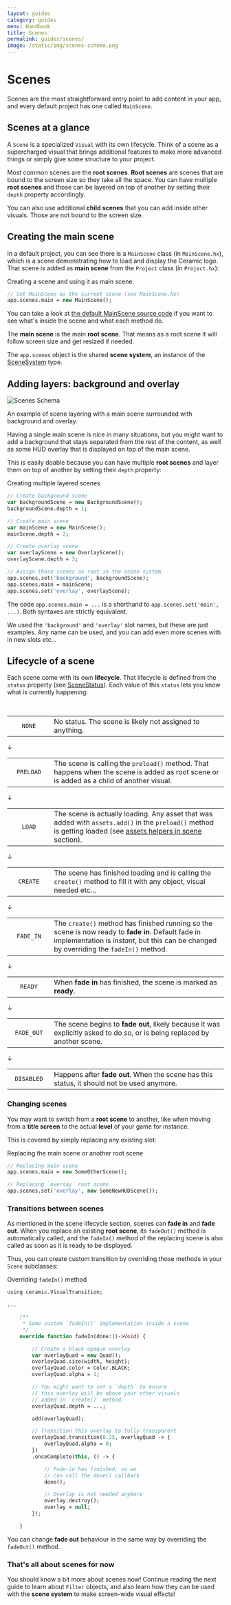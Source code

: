 ```yaml
---
layout: guides
category: guides
menu: Handbook
title: Scenes
permalink: guides/scenes/
image: /static/img/scenes-schema.png
---
```

# Scenes

Scenes are the most straightforward entry point to add content in your app, and every default project has one called `MainScene`.

## Scenes at a glance

A `Scene` is a specialized `Visual` with its own lifecycle. Think of a scene as a supercharged visual that brings additional features to make more advanced things or simply give some structure to your project.

Most common scenes are the **root scenes**. **Root scenes** are scenes that are bound to the screen size so they take all the space. You can have multiple **root scenes** and those can be layered on top of another by setting their `depth` property accordingly.

You can also use additional **child scenes** that you can add inside other visuals. Those are not bound to the screen size.

## Creating the main scene

In a default project, you can see there is a `MainScene` class (in `MainScene.hx`), which is a scene demonstrating how to load and display the Ceramic logo. That scene is added as **main scene** from the `Project` class (in `Project.hx`):

<div class="codename">Creating a scene and using it as main scene.</div>

```haxe
// Set MainScene as the current scene (see MainScene.hx)
app.scenes.main = new MainScene();
```

You can take a look at [the default MainScene source code](https://github.com/ceramic-engine/ceramic/blob/master/tools/tpl/project/empty/src/MainScene.hx) if you want to see what's inside the scene and what each method do.

<p class="extra-info">The <strong>main scene</strong> is the main <strong>root scene</strong>. That means as a root scene it will follow screen size and get resized if needed.</p>

<p class="extra-info">The <code>app.scenes</code> object is the shared <strong>scene system</strong>, an instance of the <a href="/api-docs/ceramic/SceneSystem.html">SceneSystem</a> type.</p>

## Adding layers: background and overlay

<p>
<img src="/static/img/scenes-schema.png" alt="Scenes Schema" />
<div class="caption">An example of scene layering with a main scene surrounded with background and overlay.</div>
</p>

Having a single main scene is nice in many situations, but you might want to add a background that stays separated from the rest of the content, as well as some HUD overlay that is displayed on top of the main scene.

This is easily doable because you can have multiple **root scenes** and layer them on top of another by setting their `depth` property:

<div class="codename">Creating multiple layered scenes</div>

```haxe
// Create background scene
var backgroundScene = new BackgroundScene();
backgroundScene.depth = 1;

// Create main scene
var mainScene = new MainScene();
mainScene.depth = 2;

// Create overlay scene
var overlayScene = new OverlayScene();
overlayScene.depth = 3;

// Assign those scenes as root in the scene system
app.scenes.set('background', backgroundScene);
app.scenes.main = mainScene;
app.scenes.set('overlay', overlayScene);
```

<p class="extra-info">The code <code>app.scenes.main = ...</code> is a shorthand to <code>app.scenes.set('main', ...)</code>. Both syntaxes are strictly equivalent.</p>

<p class="extra-info">We used the <code>'background'</code> and <code>'overlay'</code> slot names, but these are just examples. Any name can be used, and you can add even more scenes with in new slots etc...</p>

## Lifecycle of a scene

Each scene come with its own **lifecycle**. That lifecycle is defined from the `status` property (see [SceneStatus](/api-docs/ceramic/SceneStatus.html)). Each value of this `status` lets you know what is currently happening:

<br />

<table style="width:100%">
    <tr>
        <td style="width:20%;text-align:center"><code>NONE</code></td>
        <td>No status. The scene is likely not assigned to anything.</td>
    </tr>
</table>

<div class="table-arrow-down">↓</div>

<table style="width:100%">
    <tr>
        <td style="width:20%;text-align:center"><code>PRELOAD</code></td>
        <td>The scene is calling the <code>preload()</code> method. That happens when the scene is added as root scene or is added as a child of another visual.</td>
    </tr>
</table>

<div class="table-arrow-down">↓</div>

<table style="width:100%">
    <tr>
        <td style="width:20%;text-align:center"><code>LOAD</code></td>
        <td>The scene is actually loading. Any asset that was added with <code>assets.add()</code> in the <code>preload()</code> method is getting loaded (see <a href="/guides/assets/#assets-helpers-in-scene">assets helpers in scene</a> section).</td>
    </tr>
</table>

<div class="table-arrow-down">↓</div>

<table style="width:100%">
    <tr>
        <td style="width:20%;text-align:center"><code>CREATE</code></td>
        <td>The scene has finished loading and is calling the <code>create()</code> method to fill it with any object, visual needed etc...</td>
    </tr>
</table>

<div class="table-arrow-down">↓</div>

<table style="width:100%">
    <tr>
        <td style="width:20%;text-align:center"><code>FADE_IN</code></td>
        <td>The <code>create()</code> method has finished running so the scene is now ready to <strong>fade in</strong>. Default fade in implementation is <em>instant</em>, but this can be changed by overriding the <code>fadeIn()</code> method.</td>
    </tr>
</table>

<div class="table-arrow-down">↓</div>

<table style="width:100%">
    <tr>
        <td style="width:20%;text-align:center"><code>READY</code></td>
        <td>When <strong>fade in</strong> has finished, the scene is marked as <strong>ready</strong>.</td>
    </tr>
</table>

<div class="table-arrow-down">↓</div>

<table style="width:100%">
    <tr>
        <td style="width:20%;text-align:center"><code>FADE_OUT</code></td>
        <td>The scene begins to <strong>fade out</strong>, likely because it was explicitly asked to do so, or is being replaced by another scene.</td>
    </tr>
</table>

<div class="table-arrow-down">↓</div>

<table style="width:100%">
    <tr>
        <td style="width:20%;text-align:center"><code>DISABLED</code></td>
        <td>Happens after <strong>fade out</strong>. When the scene has this status, it should not be used anymore.</td>
    </tr>
</table>

### Changing scenes

You may want to switch from a **root scene** to another, like when moving from a **title screen** to the actual **level** of your game for instance.

This is covered by simply replacing any existing slot:

<div class="codename">Replacing the main scene or another root scene</div>

```haxe
// Replacing main scene
app.scenes.main = new SomeOtherScene();

// Replacing `overlay` root scene
app.scenes.set('overlay', new SomeNewHUDScene());
```

### Transitions between scenes

As mentioned in the scene lifecycle section, scenes can **fade in** and **fade out**. When you replace an existing **root scene**, its `fadeOut()` method is automatically called, and the `fadeIn()` method of the replacing scene is also called as soon as it is ready to be displayed.

Thus, you can create custom transition by overriding those methods in your `Scene` subclasses:

<div class="codename">Overriding <code>fadeIn()</code> method</div>

```haxe
using ceramic.VisualTransition;

...

    /**
     * Some custom `fadeIn()` implementation inside a scene
     */
    override function fadeIn(done:()->Void) {

        // Create a black opaque overlay
        var overlayQuad = new Quad();
        overlayQuad.size(width, height);
        overlayQuad.color = Color.BLACK;
        overlayQuad.alpha = 1;

        // You might want to set a `depth` to ensure
        // this overlay will be above your other visuals
        // added in `create()` method.
        overlayQuad.depth = ...;

        add(overlayQuad);

        // Transition this overlay to fully transparent
        overlayQuad.transition(0.25, overlayQuad -> {
            overlayQuad.alpha = 0;
        })
        .onceComplete(this, () -> {

            // Fade-in has finished, so we
            // can call the done() callback
            done();

            // Overlay is not needed anymore
            overlay.destroy();
            overlay = null;
        });

    }
```

You can change **fade out** behaviour in the same way by overriding the `fadeOut()` method.

### That's all about scenes for now

You should know a bit more about scenes now! Continue reading the next guide to learn about `Filter` objects, and also learn how they can be used with the **scene system** to make screen-wide visual effects!
